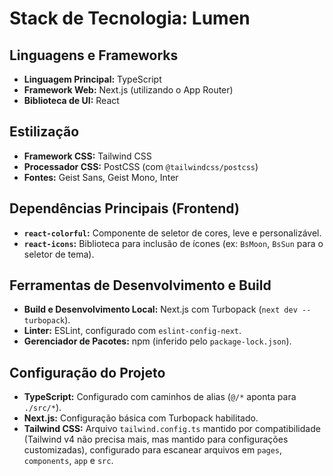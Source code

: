 # Stack de Tecnologia: Lumen

## Linguagens e Frameworks

*   **Linguagem Principal:** TypeScript
*   **Framework Web:** Next.js (utilizando o App Router)
*   **Biblioteca de UI:** React

## Estilização

*   **Framework CSS:** Tailwind CSS
*   **Processador CSS:** PostCSS (com `@tailwindcss/postcss`)
*   **Fontes:** Geist Sans, Geist Mono, Inter

## Dependências Principais (Frontend)

*   **`react-colorful`:** Componente de seletor de cores, leve e personalizável.
*   **`react-icons`:** Biblioteca para inclusão de ícones (ex: `BsMoon`, `BsSun` para o seletor de tema).

## Ferramentas de Desenvolvimento e Build

*   **Build e Desenvolvimento Local:** Next.js com Turbopack (`next dev --turbopack`).
*   **Linter:** ESLint, configurado com `eslint-config-next`.
*   **Gerenciador de Pacotes:** npm (inferido pelo `package-lock.json`).

## Configuração do Projeto

*   **TypeScript:** Configurado com caminhos de alias (`@/*` aponta para `./src/*`).
*   **Next.js:** Configuração básica com Turbopack habilitado.
*   **Tailwind CSS:** Arquivo `tailwind.config.ts` mantido por compatibilidade (Tailwind v4 não precisa mais, mas mantido para configurações customizadas), configurado para escanear arquivos em `pages`, `components`, `app` e `src`.